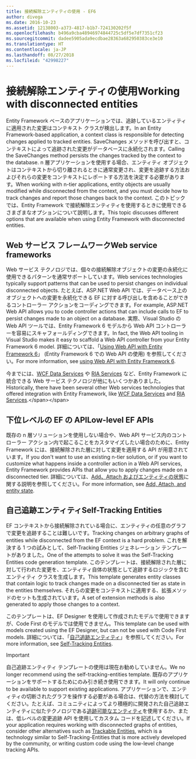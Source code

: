 ```yaml
---
title: 接続解除エンティティの使用 - EF6
author: divega
ms.date: 2016-10-23
ms.assetid: 12138003-a373-4817-b1b7-724130202f5f
ms.openlocfilehash: b496a9cba48946974844725c5df5e7df7351cf23
ms.sourcegitcommit: dadee5905ada9ecdbae28363a682950383ce3e10
ms.translationtype: HT
ms.contentlocale: ja-JP
ms.lasthandoff: 08/27/2018
ms.locfileid: "42998227"
---
```

# <a name="working-with-disconnected-entities"></a><span data-ttu-id="ad0fb-102">接続解除エンティティの使用</span><span class="sxs-lookup"><span data-stu-id="ad0fb-102">Working with disconnected entities</span></span>
<span data-ttu-id="ad0fb-103">Entity Framework ベースのアプリケーションでは、追跡しているエンティティに適用された変更はコンテキスト クラスが検出します。</span><span class="sxs-lookup"><span data-stu-id="ad0fb-103">In an Entity Framework-based application, a context class is responsible for detecting changes applied to tracked entities.</span></span> <span data-ttu-id="ad0fb-104">SaveChanges メソッドを呼び出すと、コンテキストによって追跡された変更がデータベースに永続化されます。</span><span class="sxs-lookup"><span data-stu-id="ad0fb-104">Calling the SaveChanges method persists the changes tracked by the context to the database.</span></span> <span data-ttu-id="ad0fb-105">n 層アプリケーションを使用する場合、エンティティ オブジェクトはコンテキストから切り離されるときに通常変更され、変更を追跡する方法およびそれらの変更をコンテキストにレポートする方法を決定する必要があります。</span><span class="sxs-lookup"><span data-stu-id="ad0fb-105">When working with n-tier applications, entity objects are usually modified while disconnected from the context, and you must decide how to track changes and report those changes back to the context.</span></span> <span data-ttu-id="ad0fb-106">このトピックでは、Entity Framework で接続解除エンティティを使用するときに使用できるさまざまなオプションについて説明します。</span><span class="sxs-lookup"><span data-stu-id="ad0fb-106">This topic discusses different options that are available when using Entity Framework with disconnected entities.</span></span>   

## <a name="web-service-frameworks"></a><span data-ttu-id="ad0fb-107">Web サービス フレームワーク</span><span class="sxs-lookup"><span data-stu-id="ad0fb-107">Web service frameworks</span></span>

<span data-ttu-id="ad0fb-108">Web サービス テクノロジでは、個々の接続解除オブジェクトの変更の永続化に使用できるパターンを通常サポートしています。</span><span class="sxs-lookup"><span data-stu-id="ad0fb-108">Web services technologies typically support patterns that can be used to persist changes on individual disconnected objects.</span></span> <span data-ttu-id="ad0fb-109">たとえば、ASP.NET Web API では、データベース上のオブジェクトへの変更を永続化できる EF に対する呼び出しを含めることができるコントローラー アクションをコーディングできます。</span><span class="sxs-lookup"><span data-stu-id="ad0fb-109">For example, ASP.NET Web API allows you to code controller actions that can include calls to EF to persist changes made to an object on a database.</span></span> <span data-ttu-id="ad0fb-110">実際、Visual Studio の Web API ツールでは、Entity Framework 6 モデルから Web API コントローラーを容易にスキャフォールディングできます。</span><span class="sxs-lookup"><span data-stu-id="ad0fb-110">In fact, the Web API tooling in Visual Studio makes it easy to scaffold a Web API controller from your Entity Framework 6 model.</span></span> <span data-ttu-id="ad0fb-111">詳細については、「[Using Web API with Entity Framework 6](https://docs.microsoft.com/en-us/aspnet/web-api/overview/data/using-web-api-with-entity-framework/)」 (Entity Framework 6 での Web API の使用) を参照してください。</span><span class="sxs-lookup"><span data-stu-id="ad0fb-111">For more information, see [using Web API with Entity Framework 6](https://docs.microsoft.com/en-us/aspnet/web-api/overview/data/using-web-api-with-entity-framework/).</span></span>   

<span data-ttu-id="ad0fb-112">今までには、[WCF Data Services](https://docs.microsoft.com/dotnet/framework/data/wcf/create-a-data-service-using-an-adonet-ef-data-wcf) や [RIA Services](https://docs.microsoft.com/en-us/previous-versions/dotnet/wcf-ria/ee707344(v=vs.91)) など、Entity Framework に統合できる Web サービス テクノロジが他にもいくつかありました。</span><span class="sxs-lookup"><span data-stu-id="ad0fb-112">Historically, there have been several other Web services technologies that offered integration with Entity Framework, like [WCF Data Services](https://docs.microsoft.com/dotnet/framework/data/wcf/create-a-data-service-using-an-adonet-ef-data-wcf) and [RIA Services](https://docs.microsoft.com/en-us/previous-versions/dotnet/wcf-ria/ee707344(v=vs.91)).</span></span>

## <a name="low-level-ef-apis"></a><span data-ttu-id="ad0fb-113">下位レベルの EF の API</span><span class="sxs-lookup"><span data-stu-id="ad0fb-113">Low-level EF APIs</span></span>

<span data-ttu-id="ad0fb-114">既存の n 層ソリューションを使用しない場合や、Web API サービス内のコントローラー アクション内で起こることをカスタマイズしたい場合のために、Entity Framework には、接続解除された層に対して変更を適用する API が用意されています。</span><span class="sxs-lookup"><span data-stu-id="ad0fb-114">If you don't want to use an existing n-tier solution, or if you want to customize what happens inside a controller action in a Web API services, Entity Framework provides APIs that allow you to apply changes made on a disconnected tier.</span></span> <span data-ttu-id="ad0fb-115">詳細については、[Add、Attach およびエンティティの状態](~/ef6/saving/change-tracking/entity-state.md)に関する説明を参照してください。</span><span class="sxs-lookup"><span data-stu-id="ad0fb-115">For more information, see [Add, Attach, and entity state](~/ef6/saving/change-tracking/entity-state.md).</span></span>  

## <a name="self-tracking-entities"></a><span data-ttu-id="ad0fb-116">自己追跡エンティティ</span><span class="sxs-lookup"><span data-stu-id="ad0fb-116">Self-Tracking Entities</span></span>  

<span data-ttu-id="ad0fb-117">EF コンテキストから接続解除されている場合に、エンティティの任意のグラフで変更を追跡することは難しいです。</span><span class="sxs-lookup"><span data-stu-id="ad0fb-117">Tracking changes on arbitrary graphs of entities while disconnected from the EF context is a hard problem.</span></span> <span data-ttu-id="ad0fb-118">これを解決する 1 つの試みとして、Self-Tracking Entities ジェネレーション テンプレートがありました。</span><span class="sxs-lookup"><span data-stu-id="ad0fb-118">One of the attempts to solve it was the Self-Tracking Entities code generation template.</span></span> <span data-ttu-id="ad0fb-119">このテンプレートは、接続解除された層に対して行われた変更を、エンティティ自体の状態として追跡するロジックを含むエンティティ クラスを生成します。</span><span class="sxs-lookup"><span data-stu-id="ad0fb-119">This template generates entity classes that contain logic to track changes made on a disconnected tier as state in the entities themselves.</span></span> <span data-ttu-id="ad0fb-120">それらの変更をコンテキストに適用する、拡張メソッドのセットも生成されています。</span><span class="sxs-lookup"><span data-stu-id="ad0fb-120">A set of extension methods is also generated to apply those changes to a context.</span></span>

<span data-ttu-id="ad0fb-121">このテンプレートは、EF Designer を使用して作成されたモデルで使用できますが、Code First のモデルでは使用できません。</span><span class="sxs-lookup"><span data-stu-id="ad0fb-121">This template can be used with models created using the EF Designer, but can not be used with Code First models.</span></span> <span data-ttu-id="ad0fb-122">詳細については、「[自己追跡エンティティ](self-tracking-entities/index.md)」を参照してください。</span><span class="sxs-lookup"><span data-stu-id="ad0fb-122">For more information, see [Self-Tracking Entities](self-tracking-entities/index.md).</span></span>  

> [!IMPORTANT]
> <span data-ttu-id="ad0fb-123">自己追跡エンティティ テンプレートの使用は現在お勧めしていません。</span><span class="sxs-lookup"><span data-stu-id="ad0fb-123">We no longer recommend using the self-tracking-entities template.</span></span> <span data-ttu-id="ad0fb-124">既存のアプリケーションをサポートするためにのみ引き続き使用できます。</span><span class="sxs-lookup"><span data-stu-id="ad0fb-124">It will only continue to be available to support existing applications.</span></span> <span data-ttu-id="ad0fb-125">アプリケーションで、エンティティの切断されたグラフを操作する必要がある場合は、代替の方法を検討してください。たとえば、コミュニティによってより積極的に開発された自己追跡エンティティに似たテクノロジである[追跡可能なエンティティ](http://trackableentities.github.io/)を使用するか、または、低レベルの変更追跡 API を使用してカスタム コードを記述してください。</span><span class="sxs-lookup"><span data-stu-id="ad0fb-125">If your application requires working with disconnected graphs of entities, consider other alternatives such as [Trackable Entities](http://trackableentities.github.io/), which is a technology similar to Self-Tracking-Entities that is more actively developed by the community, or writing custom code using the low-level change tracking APIs.</span></span>
